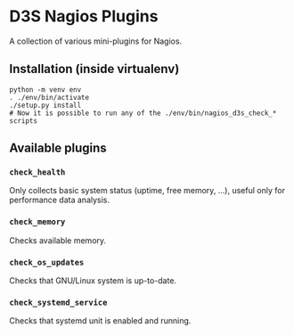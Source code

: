 # D3S Nagios Plugins

A collection of various mini-plugins for Nagios.



## Installation (inside virtualenv)

```shell
python -m venv env
. ./env/bin/activate
./setup.py install
# Now it is possible to run any of the ./env/bin/nagios_d3s_check_* scripts
```



## Available plugins


### `check_health`

Only collects basic system status (uptime, free memory, ...), useful only
for performance data analysis.


### `check_memory`

Checks available memory.


### `check_os_updates`

Checks that GNU/Linux system is up-to-date.


### `check_systemd_service`

Checks that systemd unit is enabled and running.
